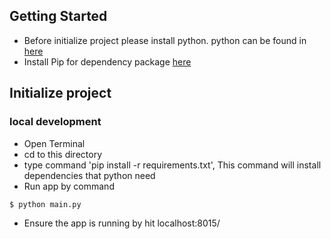 ## Getting Started

* Before initialize project please install python. python can be found in [here](https://www.python.org/downloads/)
* Install Pip for dependency package [here](https://pip.pypa.io/en/stable/installing/)

## Initialize project 

### local development
* Open Terminal 
* cd to this directory 
* type command 'pip install -r requirements.txt', This command will install dependencies that python need
* Run app by command 

```
$ python main.py
```
* Ensure the app is running by hit localhost:8015/
